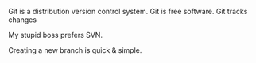 Git is a distribution version control system.
Git is free software.
Git tracks changes

My stupid boss prefers SVN.

Creating a new branch is quick & simple.
